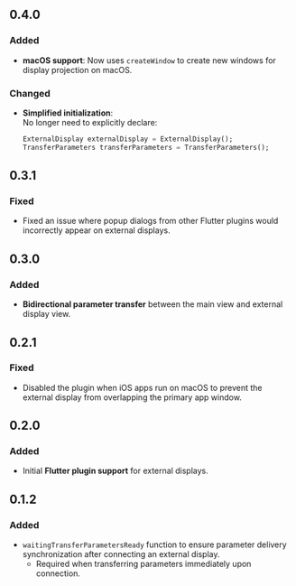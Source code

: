 ## 0.4.0

### Added
- **macOS support**: Now uses `createWindow` to create new windows for display projection on macOS.

### Changed
- **Simplified initialization**:  
  No longer need to explicitly declare:
  ```dart
  ExternalDisplay externalDisplay = ExternalDisplay();
  TransferParameters transferParameters = TransferParameters();
  ```

## 0.3.1

### Fixed
- Fixed an issue where popup dialogs from other Flutter plugins would incorrectly appear on external displays.

## 0.3.0

### Added
- **Bidirectional parameter transfer** between the main view and external display view.

## 0.2.1

### Fixed
- Disabled the plugin when iOS apps run on macOS to prevent the external display from overlapping the primary app window.

## 0.2.0

### Added
- Initial **Flutter plugin support** for external displays.

## 0.1.2

### Added
- `waitingTransferParametersReady` function to ensure parameter delivery synchronization after connecting an external display.  
  - Required when transferring parameters immediately upon connection.